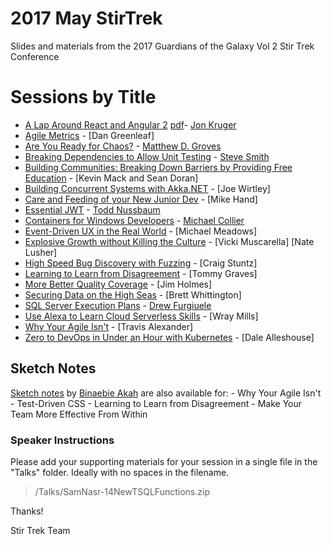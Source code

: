 # 2017 May StirTrek
Slides and materials from the 2017 Guardians of the Galaxy Vol 2 Stir Trek Conference

# Sessions by Title #

- [A Lap Around React and Angular 2](Talks/JonKruger-ALapAroundReactAndAngular2.pptx) [pdf](Talks/JonKruger-ALapAroundReactAndAngular2.pdf)- [Jon Kruger](http://github.com/JonKruger)
- [Agile Metrics](Talks/DanGreenleaf-AgileMetrics.pdf) - [Dan Greenleaf]
- [Are You Ready for Chaos?](Talks/MatthewGroves-AreYouReadyforChaos.pptx) - [Matthew D. Groves](http://crosscuttingconcerns.com)
- [Breaking Dependencies to Allow Unit Testing](Talks/SteveSmith-BreakingDependenciesToAllowUnitTesting.pdf) - [Steve Smith](http://ardalis.com)
- [Building Communities: Breaking Down Barriers by Providing Free Education](Talks/Building-Communities_Breaking-Down-Barriers-by-Providing-Free-Education_Kevin-Mack-Sean-Doran.pdf) - [Kevin Mack and Sean Doran]
- [Building Concurrent Systems with Akka.NET](Talks/JoeWirtley-BuildingConcurrentSystemsWithAkka.NET.md) - [Joe Wirtley]
- [Care and Feeding of your New Junior Dev](Talks/MikeHand-CareAndFeedingOfYourNewJuniorDev.pdf) - [Mike Hand]
- [Essential JWT](Talks/ToddNussbaum-EssentialJWT.md) - [Todd Nussbaum](https://github.com/tnussbaum)
- [Containers for Windows Developers](Talks/MichaelCollier-ContainersForWindowsDevelopers.md) - [Michael Collier](https://github.com/mcollier)
- [Event-Driven UX in the Real World](Talks/MichaelMeadows-EventDrivenUXInTheRealWorld.pdf) - [Michael Meadows]
- [Explosive Growth without Killing the Culture](Talks/VickiMuscarellaNateLusher-SavingTheCulture.pdf) - [Vicki Muscarella] [Nate Lusher]
- [High Speed Bug Discovery with Fuzzing](Talks/CraigStuntz-HighSpeedBugDiscoveryWithFuzzing.md) - [Craig Stuntz]
- [Learning to Learn from Disagreement](Talks/TommyGraves-LearningToLearnFromDisagreement.md) - [Tommy Graves]
- [More Better Quality Coverage](Talks/JimHolmes-MoreBetterQualityCoverage.md) - [Jim Holmes]
- [Securing Data on the High Seas](Talks/BrettWhittington-SecuringDataOnTheHighSeas.pptx) - [Brett Whittington]
- [SQL Server Execution Plans](Talks/DrewFurgiuele-SQLServerExecutionPlans) - [Drew Furgiuele](http://www.port1433.com)
- [Use Alexa to Learn Cloud Serverless Skills](Talks/WrayMills-UseAlexaToLearnCloudServerlessSkills.md) - [Wray Mills]
- [Why Your Agile Isn't](Talks/TravisAlexander-WhyYourAgileIsnt.pdf) - [Travis Alexander]
- [Zero to DevOps in Under an Hour with Kubernetes](Talks/DaleAlleshouse-ZeroToDevOpsInUnderAnHourWithKubernetes.md) - [Dale Alleshouse]

## Sketch Notes

[Sketch notes](https://www.flickr.com/photos/siriomi/albums/72157680436560023) by [Binaebie Akah](http://siriomi.com/) are also available for:
    - Why Your Agile Isn't
    - Test-Driven CSS
    - Learning to Learn from Disagreement
    - Make Your Team More Effective From Within

### Speaker Instructions ###
Please add your supporting materials for your session in a single file in the "Talks" folder. Ideally with no spaces in the filename.

> /Talks/SamNasr-14NewTSQLFunctions.zip

Thanks!

Stir Trek Team

